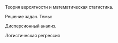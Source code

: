 Теория вероятности и математическая статистика.

Решение задач. Темы:

Дисперсионный анализ.

Логистическая регрессия
